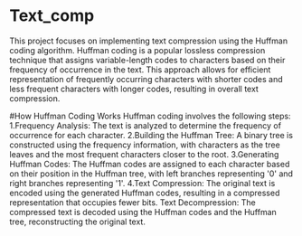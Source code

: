 # Text_comp
This project focuses on implementing text compression using the Huffman coding algorithm. Huffman coding is a popular lossless compression technique that assigns variable-length codes to characters based on their frequency of occurrence in the text. This approach allows for efficient representation of frequently occurring characters with shorter codes and less frequent characters with longer codes, resulting in overall text compression.

#How Huffman Coding Works
Huffman coding involves the following steps:
1.Frequency Analysis: The text is analyzed to determine the frequency of occurrence for each character.
2.Building the Huffman Tree: A binary tree is constructed using the frequency information, with characters as the tree leaves and the most frequent characters closer to the root.
3.Generating Huffman Codes: The Huffman codes are assigned to each character based on their position in the Huffman tree, with left branches representing '0' and right branches representing '1'.
4.Text Compression: The original text is encoded using the generated Huffman codes, resulting in a compressed representation that occupies fewer bits.
Text Decompression: The compressed text is decoded using the Huffman codes and the Huffman tree, reconstructing the original text.
